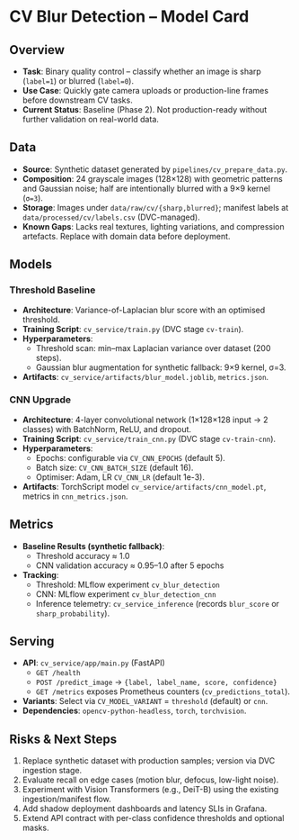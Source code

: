 # CV Blur Detection – Model Card

## Overview

- **Task**: Binary quality control – classify whether an image is sharp (`label=1`) or blurred (`label=0`).
- **Use Case**: Quickly gate camera uploads or production-line frames before downstream CV tasks.
- **Current Status**: Baseline (Phase 2). Not production-ready without further validation on real-world data.

## Data

- **Source**: Synthetic dataset generated by `pipelines/cv_prepare_data.py`.
- **Composition**: 24 grayscale images (128×128) with geometric patterns and Gaussian noise; half are intentionally blurred with a 9×9 kernel (`σ=3`).
- **Storage**: Images under `data/raw/cv/{sharp,blurred}`; manifest labels at `data/processed/cv/labels.csv` (DVC-managed).
- **Known Gaps**: Lacks real textures, lighting variations, and compression artefacts. Replace with domain data before deployment.

## Models

### Threshold Baseline

- **Architecture**: Variance-of-Laplacian blur score with an optimised threshold.
- **Training Script**: `cv_service/train.py` (DVC stage `cv-train`).
- **Hyperparameters**:
  - Threshold scan: min–max Laplacian variance over dataset (200 steps).
  - Gaussian blur augmentation for synthetic fallback: 9×9 kernel, σ=3.
- **Artifacts**: `cv_service/artifacts/blur_model.joblib`, `metrics.json`.

### CNN Upgrade

- **Architecture**: 4-layer convolutional network (1×128×128 input → 2 classes) with BatchNorm, ReLU, and dropout.
- **Training Script**: `cv_service/train_cnn.py` (DVC stage `cv-train-cnn`).
- **Hyperparameters**:
  - Epochs: configurable via `CV_CNN_EPOCHS` (default 5).
  - Batch size: `CV_CNN_BATCH_SIZE` (default 16).
  - Optimiser: Adam, LR `CV_CNN_LR` (default 1e-3).
- **Artifacts**: TorchScript model `cv_service/artifacts/cnn_model.pt`, metrics in `cnn_metrics.json`.

## Metrics

- **Baseline Results (synthetic fallback)**:
  - Threshold accuracy ≈ 1.0
  - CNN validation accuracy ≈ 0.95–1.0 after 5 epochs
- **Tracking**:
  - Threshold: MLflow experiment `cv_blur_detection`
  - CNN: MLflow experiment `cv_blur_detection_cnn`
  - Inference telemetry: `cv_service_inference` (records `blur_score` or `sharp_probability`).

## Serving

- **API**: `cv_service/app/main.py` (FastAPI)
  - `GET /health`
  - `POST /predict_image` → `{label, label_name, score, confidence}`
  - `GET /metrics` exposes Prometheus counters (`cv_predictions_total`).
- **Variants**: Select via `CV_MODEL_VARIANT` = `threshold` (default) or `cnn`.
- **Dependencies**: `opencv-python-headless`, `torch`, `torchvision`.

## Risks & Next Steps

1. Replace synthetic dataset with production samples; version via DVC ingestion stage.
2. Evaluate recall on edge cases (motion blur, defocus, low-light noise).
3. Experiment with Vision Transformers (e.g., DeiT-B) using the existing ingestion/manifest flow.
4. Add shadow deployment dashboards and latency SLIs in Grafana.
5. Extend API contract with per-class confidence thresholds and optional masks.
